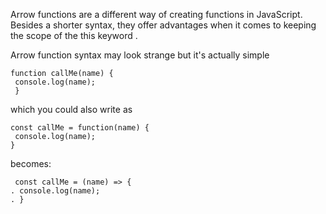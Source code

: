 Arrow functions are a different way of creating functions in JavaScript. Besides a shorter syntax, they offer advantages when it comes to keeping the scope of the this keyword .

Arrow function syntax may look strange but it's actually simple


```
function callMe(name) { 
 console.log(name);
 } 
```

which you could also write as


```
const callMe = function(name) { 
 console.log(name);
}
```

becomes: 

```
 const callMe = (name) => { 
. console.log(name);
. }
```